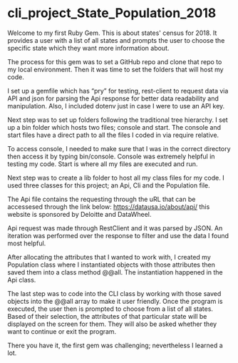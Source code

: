 # cli_project_State_Population_2018 


Welcome to my first Ruby Gem. This is about states' census for 2018. It provides a user with a list of all states and prompts the user to choose the specific state which they want more information about. 

The process for this gem was to set a GitHub repo and clone that repo to my local environment. Then it was time to set the folders that will host my code. 

I set up a gemfile which has “pry” for testing, rest-client to request data via API and json for parsing the Api response for better data readability and manipulation. Also, I included dotenv just in case I were to use an API key. 

Next step was to set up folders following the traditional tree hierarchy. 
I set up a bin folder which hosts two files; console and start. The console and start files have a direct path to all the files I coded in via require relative. 

To access console, I needed to make sure that I was in the correct directory then access it by typing bin/console. Console was extremely helpful in testing my code. Start is where all my files are executed and run. 

Next step was to create a lib folder to host all my class files for my code. I used three classes for this project; an Api, Cli and the Population file. 

The Api file contains the requesting through the uRL that can be accessesed through the link below:
https://datausa.io/about/api/ this website is sponsored by Deloitte and DataWheel. 

Api request was made through RestClient and it was parsed by JSON. An iteration was performed over the response to filter and use the data I found most helpful. 

After allocating the attributes that I wanted to work with, I created my Population class where I instantiated objects with those attributes then saved them into a class method @@all. The instantiation happened in the Api class. 

The last step was to code into the CLI class by working with those saved objects into the @@all array to make it user friendly. Once the program is executed, the user then is prompted to choose from a list of all states. Based of their selection, the attributes of that particular state will be displayed on the screen for them. They will also be asked whether they want to continue or exit the program. 

There you have it, the first gem was challenging; nevertheless I learned a lot. 

